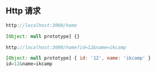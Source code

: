 
## Http 请求

```javascript
http://localhost:3000/home
```

```javascript
[Object: null prototype] {}
```



```javascript
http://localhost:3000/home?id=12&name=ikcamp
```

```javascript
[Object: null prototype] { id: '12', name: 'ikcamp' }
id=12&name=ikcamp
```
